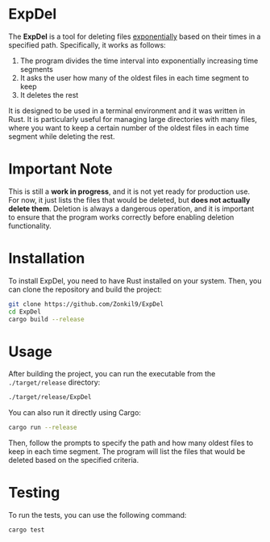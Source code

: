 # ExpDel
The **ExpDel** is a tool for deleting files <ins>exponentially</ins> based on their times in a specified path. Specifically, it works as follows:

1. The program divides the time interval into exponentially increasing time segments
2. It asks the user how many of the oldest files in each time segment to keep 
3. It deletes the rest

It is designed to be used in a terminal environment and it was written in Rust.
It is particularly useful for managing large directories with many files, where you want to keep a certain number of the oldest files in each time segment while deleting the rest.

# Important Note
This is still a **work in progress**, and it is not yet ready for production use. For now, it just lists the files that would be deleted, but **does not actually delete them**. Deletion is always a dangerous operation, and it is important to ensure that the program works correctly before enabling deletion functionality.

# Installation
To install ExpDel, you need to have Rust installed on your system. Then, you can clone the repository and build the project:

```bash
git clone https://github.com/Zonkil9/ExpDel
cd ExpDel
cargo build --release
```

# Usage
After building the project, you can run the executable from the `./target/release` directory:
```bash
./target/release/ExpDel
```

You can also run it directly using Cargo:
```bash
cargo run --release
```

Then, follow the prompts to specify the path and how many oldest files to keep in each time segment. The program will list the files that would be deleted based on the specified criteria.

# Testing
To run the tests, you can use the following command:
```bash
cargo test
```
